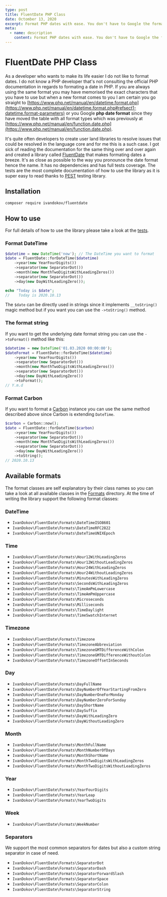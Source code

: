 ```yaml
---
type: post
title: FluentDate PHP Class
date: Octomber 13, 2020
excerpt: Format PHP dates with ease. You don't have to Google the format string each time. Use plain English to set the format, almost as you pronounce it.
meta:
  - name: description
    content: Format PHP dates with ease. You don't have to Google the format string each time. Use plain English to set the format, almost as you pronounce it.
---
```


# FluentDate PHP Class

As a developer who wants to make its life easier I do not like to format dates. I do not know a PHP developer that's not consulting the official PHP documentation in regards to formating a date in PHP. If you are always using the same format you may have memorised the exact characters that you have to use but when a new format comes to you I am certain you go straight to [https://www.php.net/manual/en/datetime.format.php](https://www.php.net/manual/en/datetime.format.php#refsect1-datetime.format-parameters) or you Google **php date format** since they have moved the table with all format types which was previously at [https://www.php.net/manual/en/function.date.php](https://www.php.net/manual/en/function.date.php).

It's quite often developers to create user land libraries to resolve issues that could be resolved in the language core and for me this is a such case. I got sick of reading the documentation for the same thing over and over again and created a library called [FluentDate](https://github.com/ivandokov/fluentdate) that makes formating dates a breeze. It's as close as possible to the way you pronounce the date format hence the name. It has no dependencies and has full tests coverage. The tests are the most complete documentation of how to use the library as it is super easy to read thanks to [PEST](https://pestphp.com/) testing library.

## Installation

```bash
composer require ivandokov/fluentdate
```

## How to use

For full details of how to use the library please take a look at the [tests](https://github.com/ivandokov/fluentdate/blob/master/tests/FluentDateTest.php).

### Format DateTime
```php
$datetime = new DateTime('now'); // The DateTime you want to format
$date = FluentDate::forDateTime($datetime)
    ->year(new YearFourDigits())
    ->separator(new SeparatorDot())
    ->month(new MonthTwoDigitsWithLeadingZeros())
    ->separator(new SeparatorDot())
    ->day(new DayWithLeadingZero()); 

echo "Today is $date";
//    Today is 2020.10.13
```

The `$date` can be directly used in strings since it implements `__toString()` magic method but if you want you can use the `->toString()` method.

### The format string

If you want to get the underlying date format string you can use the `->toFormat()` method like this:

```php
$datetime = new DateTime('01.03.2020 00:00:00');
$dateFormat = FluentDate::forDateTime($datetime)
    ->year(new YearFourDigits())
    ->separator(new SeparatorDot())
    ->month(new MonthTwoDigitsWithLeadingZeros())
    ->separator(new SeparatorDot())
    ->day(new DayWithLeadingZero())
    ->toFormat(); 
// Y.m.d
```

### Format Carbon
If you want to format a [Carbon](https://carbon.nesbot.com/) instance you can use the same method described above since Carbon is extending `DateTime`.

```php
$carbon = Carbon::now();
$date = FluentDate::forDateTime($carbon)
    ->year(new YearFourDigits())
    ->separator(new SeparatorDot())
    ->month(new MonthTwoDigitsWithLeadingZeros())
    ->separator(new SeparatorDot())
    ->day(new DayWithLeadingZero())
    ->toString();
// 2020.10.13
```

## Available formats

The format classes are self explanatory by their class names so you can take a look at all available classes in the [Formats](src/Formats) directory. At the time of writing the library support the following format classes:

### DateTime
* `IvanDokov\FluentDate\Formats\DateTimeISO8601`
* `IvanDokov\FluentDate\Formats\DateTimeRFC2822`
* `IvanDokov\FluentDate\Formats\DateTimeUNIXEpoch`

### Time
* `IvanDokov\FluentDate\Formats\Hour12WithLeadingZeros`
* `IvanDokov\FluentDate\Formats\Hour12WithoutLeadingZeros`
* `IvanDokov\FluentDate\Formats\Hour24WithLeadingZeros`
* `IvanDokov\FluentDate\Formats\Hour24WithoutLeadingZeros`
* `IvanDokov\FluentDate\Formats\MinutesWithLeadingZeros`
* `IvanDokov\FluentDate\Formats\SecondsWithLeadingZeros`
* `IvanDokov\FluentDate\Formats\TimeAmPmLowercase`
* `IvanDokov\FluentDate\Formats\TimeAmPmUppercase`
* `IvanDokov\FluentDate\Formats\Microseconds`
* `IvanDokov\FluentDate\Formats\Milliseconds`
* `IvanDokov\FluentDate\Formats\TimeDaylight`
* `IvanDokov\FluentDate\Formats\TimeSwatchInternet`

### Timezone
* `IvanDokov\FluentDate\Formats\Timezone`
* `IvanDokov\FluentDate\Formats\TimezoneAbbreviation`
* `IvanDokov\FluentDate\Formats\TimezoneGMTDifferenceWithColon`
* `IvanDokov\FluentDate\Formats\TimezoneGMTDifferenceWithoutColon`
* `IvanDokov\FluentDate\Formats\TimezoneOffsetInSeconds`

### Day
* `IvanDokov\FluentDate\Formats\DayFullName`
* `IvanDokov\FluentDate\Formats\DayNumberOfYearStartingFromZero`
* `IvanDokov\FluentDate\Formats\DayNumberOneForMonday`
* `IvanDokov\FluentDate\Formats\DayNumberZeroForSunday`
* `IvanDokov\FluentDate\Formats\DayShortName`
* `IvanDokov\FluentDate\Formats\DaySuffix`
* `IvanDokov\FluentDate\Formats\DayWithLeadingZero`
* `IvanDokov\FluentDate\Formats\DayWithoutLeadingZero`

### Month
* `IvanDokov\FluentDate\Formats\MonthFullName`
* `IvanDokov\FluentDate\Formats\MonthNumberOfDays`
* `IvanDokov\FluentDate\Formats\MonthShortName`
* `IvanDokov\FluentDate\Formats\MonthTwoDigitsWithLeadingZeros`
* `IvanDokov\FluentDate\Formats\MonthTwoDigitsWithoutLeadingZeros`

### Year
* `IvanDokov\FluentDate\Formats\YearFourDigits`
* `IvanDokov\FluentDate\Formats\YearLeap`
* `IvanDokov\FluentDate\Formats\YearTwoDigits`

### Week
* `IvanDokov\FluentDate\Formats\WeekNumber`

### Separators

We support the most common separators for dates but also a custom string separator in case of need.

* `IvanDokov\FluentDate\Formats\SeparatorDot`
* `IvanDokov\FluentDate\Formats\SeparatorDash`
* `IvanDokov\FluentDate\Formats\SeparatorForwardSlash`
* `IvanDokov\FluentDate\Formats\SeparatorSpace`
* `IvanDokov\FluentDate\Formats\SeparatorColon`
* `IvanDokov\FluentDate\Formats\SeparatorString`
